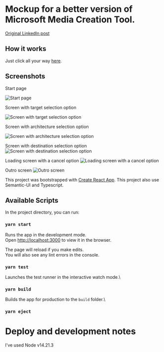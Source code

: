 # Mockup for a better version of Microsoft Media Creation Tool.

[Original LinkedIn post](https://www.linkedin.com/pulse/how-write-good-software-alexandr-lavrentyev/)

## How it works

Just click all your way [here](https://al3xsus.github.io/media-creaton-tool-mockup/).

## Screenshots

Start page

![Start page](https://media.licdn.com/dms/image/D4E12AQGVHnx2i-jdHg/article-inline_image-shrink_1000_1488/0/1676015780268?e=1694649600&v=beta&t=Nh519ybrh5T9oyQcI4Sohr9vYEr2ovTVNdIL1BlHvVo "Start page")

Screen with target selection option

![Screen with target selection option](https://media.licdn.com/dms/image/D4E12AQG0Lj9_EQusVw/article-inline_image-shrink_1000_1488/0/1676015890374?e=1694649600&v=beta&t=6kb9nKnfmfC_HWlWCdFaxVZ6_Tv3nQ7uTANymQeyP2A "Screen with target selection option")

Screen with architecture selection option

![Screen with architecture selection option](https://media.licdn.com/dms/image/D4E12AQEoGrwGo0lQfA/article-inline_image-shrink_1000_1488/0/1676015959300?e=1694649600&v=beta&t=9nx_uDQXBC8T3IQJDDm3_d58brQN2MGfKIV9yhaXKgg "Screen with architecture selection option")

Screen with destination selection option
![Screen with destination selection option](https://media.licdn.com/dms/image/D4E12AQFceLg8yD4xqQ/article-inline_image-shrink_1000_1488/0/1676016094916?e=1694649600&v=beta&t=Rxg7PUBulQDpXpGpU6ewkzBXZz-ptTdtD4h6-YB8Hfg "Screen with destination selection option")

Loading screen with a cancel option
![Loading screen with a cancel option](https://media.licdn.com/dms/image/D4E12AQFTqjdAlMo0Cw/article-inline_image-shrink_1000_1488/0/1676016245756?e=1694649600&v=beta&t=U4WCui8gf5CERvgRCxXtL-anFSbYfJ1CUSfbkHlADSc "Loading screen with a cancel option")

Outro screen
![Outro screen](https://media.licdn.com/dms/image/D4E12AQFL2MvRB5yBww/article-inline_image-shrink_1000_1488/0/1676016354823?e=1694649600&v=beta&t=nTUhT4nS7e50pwXw3O1tCQPzZ6fIlUHY14WIunmbl7g "Outro screen")

This project was bootstrapped with [Create React App](https://github.com/facebook/create-react-app). This project also
use Semantic-UI and Typescript.

## Available Scripts

In the project directory, you can run:

### `yarn start`

Runs the app in the development mode.\
Open [http://localhost:3000](http://localhost:3000) to view it in the browser.

The page will reload if you make edits.\
You will also see any lint errors in the console.

### `yarn test`

Launches the test runner in the interactive watch mode.\

### `yarn build`

Builds the app for production to the `build` folder.\

### `yarn eject`

# Deploy and development notes

I've used Node v14.21.3